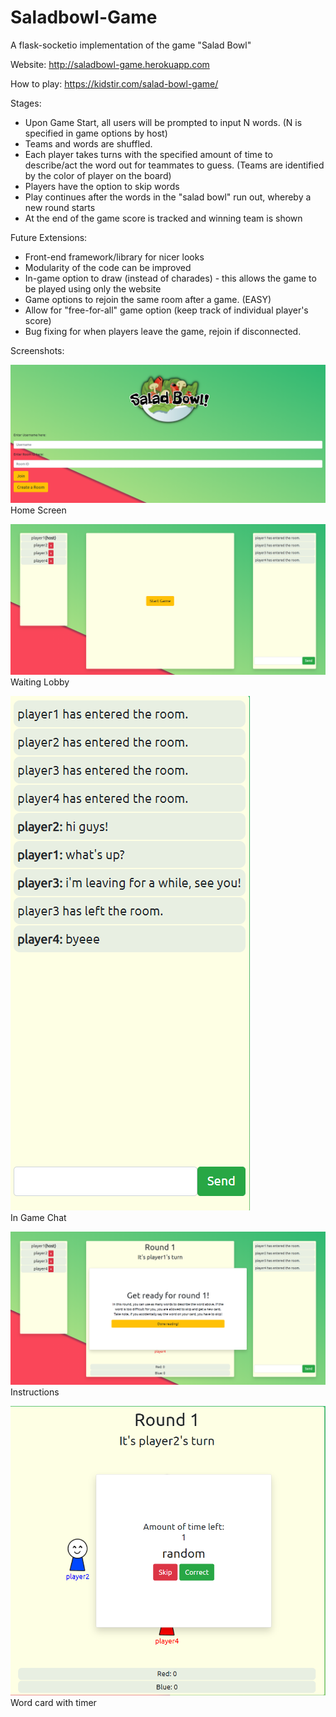 # Saladbowl-Game
A flask-socketio implementation of the game "Salad Bowl"

Website: http://saladbowl-game.herokuapp.com

How to play: https://kidstir.com/salad-bowl-game/

Stages:
  - Upon Game Start, all users will be prompted to input N words. (N is specified in game options by host)
  - Teams and words are shuffled.
  - Each player takes turns with the specified amount of time to describe/act the word out for teammates to guess. (Teams are identified by the color of player on the board)
  - Players have the option to skip words
  - Play continues after the words in the "salad bowl" run out, whereby a new round starts
  - At the end of the game score is tracked and winning team is shown
  
 Future Extensions:
  - Front-end framework/library for nicer looks
  - Modularity of the code can be improved
  - In-game option to draw (instead of charades) - this allows the game to be played using only the website
  - Game options to rejoin the same room after a game. (EASY)
  - Allow for "free-for-all" game option (keep track of individual player's score)
  - Bug fixing for when players leave the game, rejoin if disconnected.
  
  
 Screenshots:
 
  ![Home Screen](https://raw.githubusercontent.com/misterpuffin/Saladbowl-Game/master/Salad%20Bowl%20Screenshots/home%20screen.png)
  <br />
  Home Screen
 
  ![Waiting Lobby](https://raw.githubusercontent.com/misterpuffin/Saladbowl-Game/master/Salad%20Bowl%20Screenshots/waiting%20lobby.png)
  <br />
  Waiting Lobby
  
  ![In Game Chat](https://raw.githubusercontent.com/misterpuffin/Saladbowl-Game/master/Salad%20Bowl%20Screenshots/in-game%20chat.png)
  <br />
  In Game Chat
  
  ![Instructions](https://raw.githubusercontent.com/misterpuffin/Saladbowl-Game/master/Salad%20Bowl%20Screenshots/instructions.png)
  <br />
  Instructions
  
  ![Word Card](https://raw.githubusercontent.com/misterpuffin/Saladbowl-Game/master/Salad%20Bowl%20Screenshots/word%20with%20timer.png)
  <br />
  Word card with timer 
 

